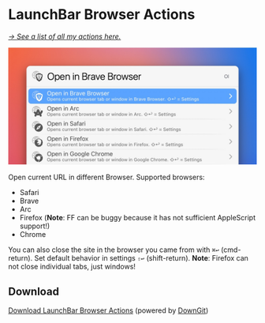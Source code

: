 # LaunchBar Browser Actions

*[→ See a list of all my actions here.](https://ptujec.github.io/launchbar)* 

<img src="01.jpg" width="656"/>

Open current URL in different Browser. Supported browsers: 
- Safari
- Brave
- Arc
- Firefox (**Note**: FF can be buggy because it has not sufficient AppleScript support!)
- Chrome

You can also close the site in the browser you came from with `⌘↩` (cmd-return). Set default behavior in settings `⇧↩` (shift-return). **Note**: Firefox can not close individual tabs, just windows! 

## Download
[Download LaunchBar Browser Actions](https://minhaskamal.github.io/DownGit/#/home?url=https://github.com/Ptujec/LaunchBar/tree/master/Browser-Actions) (powered by [DownGit](https://github.com/MinhasKamal/DownGit))